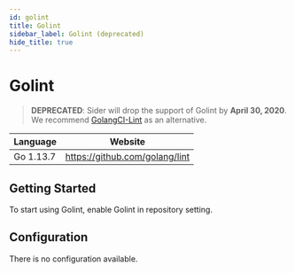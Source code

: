 ```yaml
---
id: golint
title: Golint
sidebar_label: Golint (deprecated)
hide_title: true
---
```


# Golint

> **DEPRECATED**: Sider will drop the support of Golint by **April 30, 2020**. We recommend [GolangCI-Lint](golangci-lint.md) as an alternative.

| Language  | Website                        |
| --------- | ------------------------------ |
| Go 1.13.7 | https://github.com/golang/lint |

## Getting Started

To start using Golint, enable Golint in repository setting.

## Configuration

There is no configuration available.
